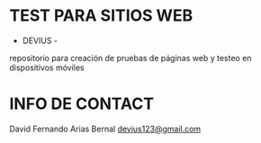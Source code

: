 TEST PARA SITIOS WEB
=====================

- DEVIUS - 

repositorio para creación de pruebas de páginas web y testeo en dispositivos móviles



INFO DE CONTACT
=====================

David Fernando Arias Bernal
devius123@gmail.com